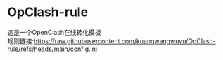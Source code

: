 # OpClash-rule
这是一个OpenClash在线转化模板  
规则链接:https://raw.githubusercontent.com/kuangwangwuyu/OpClash-rule/refs/heads/main/config.ini
